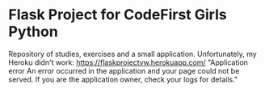 # Flask Project for CodeFirst Girls Python
Repository of studies, exercises and a small application. 
Unfortunately, my Heroku didn't work: https://flaskprojectvw.herokuapp.com/
"Application error
An error occurred in the application and your page could not be served. If you are the application owner, check your logs for details."
